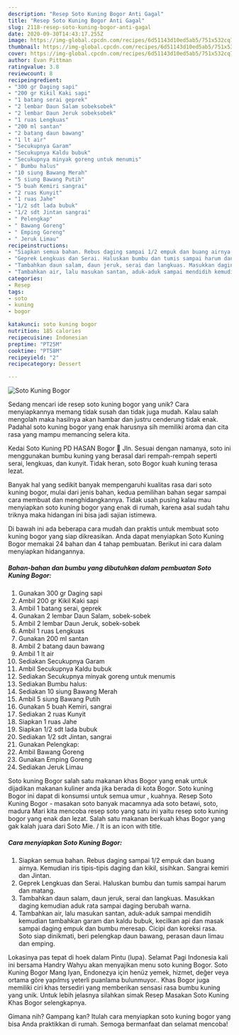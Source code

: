 ```yaml
---
description: "Resep Soto Kuning Bogor Anti Gagal"
title: "Resep Soto Kuning Bogor Anti Gagal"
slug: 2118-resep-soto-kuning-bogor-anti-gagal
date: 2020-09-30T14:43:17.255Z
image: https://img-global.cpcdn.com/recipes/6d51143d10ed5ab5/751x532cq70/soto-kuning-bogor-foto-resep-utama.jpg
thumbnail: https://img-global.cpcdn.com/recipes/6d51143d10ed5ab5/751x532cq70/soto-kuning-bogor-foto-resep-utama.jpg
cover: https://img-global.cpcdn.com/recipes/6d51143d10ed5ab5/751x532cq70/soto-kuning-bogor-foto-resep-utama.jpg
author: Evan Pittman
ratingvalue: 3.8
reviewcount: 8
recipeingredient:
- "300 gr Daging sapi"
- "200 gr Kikil Kaki sapi"
- "1 batang serai geprek"
- "2 lembar Daun Salam sobeksobek"
- "2 lembar Daun Jeruk sobeksobek"
- "1 ruas Lengkuas"
- "200 ml santan"
- "2 batang daun bawang"
- "1 lt air"
- "Secukupnya Garam"
- "Secukupnya Kaldu bubuk"
- "Secukupnya minyak goreng untuk menumis"
- " Bumbu halus"
- "10 siung Bawang Merah"
- "5 siung Bawang Putih"
- "5 buah Kemiri sangrai"
- "2 ruas Kunyit"
- "1 ruas Jahe"
- "1/2 sdt lada bubuk"
- "1/2 sdt Jintan sangrai"
- " Pelengkap"
- " Bawang Goreng"
- " Emping Goreng"
- " Jeruk Limau"
recipeinstructions:
- "Siapkan semua bahan. Rebus daging sampai 1/2 empuk dan buang airnya. Kemudian iris tipis-tipis daging dan kikil, sisihkan. Sangrai kemiri dan Jintan."
- "Geprek Lengkuas dan Serai. Haluskan bumbu dan tumis sampai harum dan matang."
- "Tambahkan daun salam, daun jeruk, serai dan langkuas. Masukkan daging kemudian aduk rata sampai daging berubah warna."
- "Tambahkan air, lalu masukan santan, aduk-aduk sampai mendidih kemudian tambahkan garam dan kaldu bubuk, kecilkan api dan masak sampai daging empuk dan bumbu meresap. Cicipi dan koreksi rasa. Soto siap dinikmati, beri pelengkap daun bawang, perasan daun limau dan emping."
categories:
- Resep
tags:
- soto
- kuning
- bogor

katakunci: soto kuning bogor 
nutrition: 185 calories
recipecuisine: Indonesian
preptime: "PT25M"
cooktime: "PT58M"
recipeyield: "2"
recipecategory: Dessert

---
```



![Soto Kuning Bogor](https://img-global.cpcdn.com/recipes/6d51143d10ed5ab5/751x532cq70/soto-kuning-bogor-foto-resep-utama.jpg)

Sedang mencari ide resep soto kuning bogor yang unik? Cara menyiapkannya memang tidak susah dan tidak juga mudah. Kalau salah mengolah maka hasilnya akan hambar dan justru cenderung tidak enak. Padahal soto kuning bogor yang enak harusnya sih memiliki aroma dan cita rasa yang mampu memancing selera kita.

Kedai Soto Kuning PD HASAN Bogor 📍 Jln. Sesuai dengan namanya, soto ini menggunakan bumbu kuning yang berasal dari rempah-rempah seperti serai, lengkuas, dan kunyit. Tidak heran, soto Bogor kuah kuning terasa lezat.

Banyak hal yang sedikit banyak mempengaruhi kualitas rasa dari soto kuning bogor, mulai dari jenis bahan, kedua pemilihan bahan segar sampai cara membuat dan menghidangkannya. Tidak usah pusing kalau mau menyiapkan soto kuning bogor yang enak di rumah, karena asal sudah tahu triknya maka hidangan ini bisa jadi sajian istimewa.


Di bawah ini ada beberapa cara mudah dan praktis untuk membuat soto kuning bogor yang siap dikreasikan. Anda dapat menyiapkan Soto Kuning Bogor memakai 24 bahan dan 4 tahap pembuatan. Berikut ini cara dalam menyiapkan hidangannya.

<!--inarticleads1-->

##### Bahan-bahan dan bumbu yang dibutuhkan dalam pembuatan Soto Kuning Bogor:

1. Gunakan 300 gr Daging sapi
1. Ambil 200 gr Kikil Kaki sapi
1. Ambil 1 batang serai, geprek
1. Gunakan 2 lembar Daun Salam, sobek-sobek
1. Ambil 2 lembar Daun Jeruk, sobek-sobek
1. Ambil 1 ruas Lengkuas
1. Gunakan 200 ml santan
1. Ambil 2 batang daun bawang
1. Ambil 1 lt air
1. Sediakan Secukupnya Garam
1. Ambil Secukupnya Kaldu bubuk
1. Sediakan Secukupnya minyak goreng untuk menumis
1. Sediakan  Bumbu halus:
1. Sediakan 10 siung Bawang Merah
1. Ambil 5 siung Bawang Putih
1. Gunakan 5 buah Kemiri, sangrai
1. Sediakan 2 ruas Kunyit
1. Siapkan 1 ruas Jahe
1. Siapkan 1/2 sdt lada bubuk
1. Sediakan 1/2 sdt Jintan, sangrai
1. Gunakan  Pelengkap:
1. Ambil  Bawang Goreng
1. Gunakan  Emping Goreng
1. Sediakan  Jeruk Limau


Soto kuning Bogor salah satu makanan khas Bogor yang enak untuk dijadikan makanan kuliner anda jika berada di kota Bogor. Soto kuning Bogor ini dapat di konsumsi untuk semua umur , kuahnya. Resep Soto Kuning Bogor - masakan soto banyak macamnya ada soto betawi, soto, madura Mari kita mencoba resep soto yang satu ini yaitu resep soto kuning bogor yang enak dan lezat. Salah satu makanan berkuah khas Bogor yang gak kalah juara dari Soto Mie. / It is an icon with title. 

<!--inarticleads2-->

##### Cara menyiapkan Soto Kuning Bogor:

1. Siapkan semua bahan. Rebus daging sampai 1/2 empuk dan buang airnya. Kemudian iris tipis-tipis daging dan kikil, sisihkan. Sangrai kemiri dan Jintan.
1. Geprek Lengkuas dan Serai. Haluskan bumbu dan tumis sampai harum dan matang.
1. Tambahkan daun salam, daun jeruk, serai dan langkuas. Masukkan daging kemudian aduk rata sampai daging berubah warna.
1. Tambahkan air, lalu masukan santan, aduk-aduk sampai mendidih kemudian tambahkan garam dan kaldu bubuk, kecilkan api dan masak sampai daging empuk dan bumbu meresap. Cicipi dan koreksi rasa. Soto siap dinikmati, beri pelengkap daun bawang, perasan daun limau dan emping.


Lokasinya pas tepat di hoek dalam Pintu (lupa). Selamat Pagi Indonesia kali ini bersama Handry Wahyu akan menyajikan menu soto kuning Bogor. Soto Kuning Bogor Mang Iyan, Endonezya için henüz yemek, hizmet, değer veya ortama göre yapılmış yeterli puanlama bulunmuyor.. Khas Bogor juga memiliki ciri khas tersediri yang memberikan sensasi rasa bumbu kuning yang unik. Untuk lebih jelasnya silahkan simak Resep Masakan Soto Kuning Khas Bogor selengkapnya. 

Gimana nih? Gampang kan? Itulah cara menyiapkan soto kuning bogor yang bisa Anda praktikkan di rumah. Semoga bermanfaat dan selamat mencoba!
